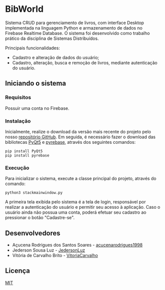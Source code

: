 # BibWorld

Sistema CRUD para gerenciamento de livros, com interface Desktop implementada na linguagem Python e armazenamento de dados no Firebase Realtime Database. O sistema foi desenvolvido como trabalho prático da disciplina de Sistemas Distribuídos.

Principais funcionalidades:
* Cadastro e alteração de dados do usuário;
* Cadastro, alteração, busca e remoção de livros, mediante autenticação do usuário.

## Iniciando o sistema

### Requisitos

Possuir uma conta no Firebase.

### Instalação

Inicialmente, realize o download da versão mais recente do projeto pelo nosso [repositório GitHub](<https://github.com/JedersonLuz/BibWorld>). Em seguida, é necessário fazer o download das bibliotecas [PyQt5](<https://pypi.org/project/PyQt5/>) e [pyrebase](<https://github.com/thisbejim/Pyrebase>), através dos seguintes comandos:
    
    pip install PyQt5
    pip install pyrebase

### Execução

Para inicializar o sistema, execute a classe principal do projeto, através do comando:

    python3 stackmainwindow.py

A primeira tela exibida pelo sistema é a tela de login, responsável por realizar a autenticação do usuário e permitir seu acesso à aplicação. Caso o usuário ainda não possua uma conta, poderá efetuar seu cadastro ao pressionar o botão "Cadastre-se".

## Desenvolvedores

* Açucena Rodrigues dos Santos Soares - [acucenarodrigues1998](<https://github.com/acucenarodrigues1998/>)
* Jederson Sousa Luz - [JedersonLuz](<https://github.com/JedersonLuz/>)
* Vitória de Carvalho Brito - [VitoriaCarvalho](<https://github.com/VitoriaCarvalho/>)

## Licença

[MIT](https://github.com/JedersonLuz/BibWorld/blob/master/LICENSE)
